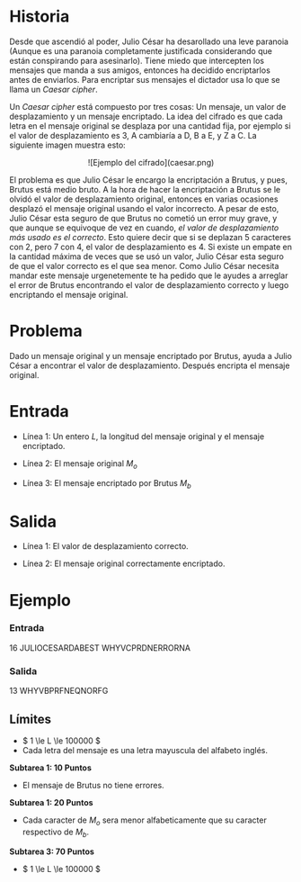 # Historia

Desde que ascendió al poder, Julio César ha desarollado una leve paranoia (Aunque es una paranoia completamente justificada considerando que están conspirando para asesinarlo). Tiene miedo que intercepten los mensajes que manda a sus amigos, entonces ha decidido encriptarlos antes de enviarlos. Para encriptar sus mensajes el dictador usa lo que se llama un *Caesar cipher*. 

Un *Caesar cipher* está compuesto por tres cosas: Un mensaje, un valor de desplazamiento y un mensaje encriptado. La idea del cifrado es que cada letra en el mensaje original se desplaza por una cantidad fija, por ejemplo si el valor de desplazamiento es 3, A cambiaría a D, B a E, y Z a C. La siguiente imagen muestra esto:

<center>![Ejemplo del cifrado](caesar.png)</center>

El problema es que Julio César le encargo la encriptación a Brutus, y pues, Brutus está medio bruto. A la hora de hacer la encriptación a Brutus se le olvidó el valor de desplazamiento original, entonces en varias ocasiones desplazó el mensaje original usando el valor incorrecto. A pesar de esto, Julio César esta seguro de que Brutus no cometió un error muy grave, y que aunque se equivoque de vez en cuando, *el valor de desplazamiento más usado es el correcto*. Esto quiere decir que si se deplazan 5 caracteres con 2, pero 7 con 4, el valor de desplazamiento es 4. Si existe un empate en la cantidad máxima de veces que se usó un valor, Julio César esta seguro de que el valor correcto es el que sea menor. Como Julio César necesita mandar este mensaje urgenetemente te ha pedido que le ayudes a arreglar el error de Brutus encontrando el valor de desplazamiento correcto y luego encriptando el mensaje original.

# Problema

Dado un mensaje original y un mensaje encriptado por Brutus, ayuda a Julio César a encontrar el valor de desplazamiento. Después encripta el mensaje original.

# Entrada

* Línea 1: Un entero $L$, la longitud del mensaje original y el mensaje encriptado.

* Línea 2: El mensaje original $M_o$

* Línea 3: El mensaje encriptado por Brutus $M_b$

# Salida

* Línea 1: El valor de desplazamiento correcto.

* Línea 2: El mensaje original correctamente encriptado.

# Ejemplo

### Entrada

16
JULIOCESARDABEST
WHYVCPRDNERRORNA

### Salida

13
WHYVBPRFNEQNORFG

## Límites

* $ 1 \le L \le 100000 $
* Cada letra del mensaje es una letra mayuscula del alfabeto inglés.

**Subtarea 1: 10 Puntos**

* El mensaje de Brutus no tiene errores.

**Subtarea 1: 20 Puntos**

* Cada caracter de $M_o$ sera menor alfabeticamente que su caracter respectivo de $M_b$.

**Subtarea 3: 70 Puntos**

* $ 1 \le L \le 100000 $
